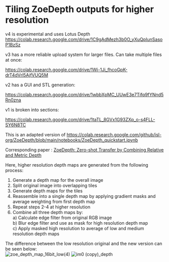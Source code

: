 # Tiling ZoeDepth outputs for higher resolution
v4 is experimental and uses Lotus Depth
https://colab.research.google.com/drive/1C9gAdMezh3b0O_yXuQpIunSasoP1BzSz

v3 has a more reliable upload system for larger files. Can take multiple files at once:

https://colab.research.google.com/drive/1Wi-1Ji_fhcoGpK-drT4dVrl5AjfVUQ5M

v2 has a GUI and STL generation:

https://colab.research.google.com/drive/1wbbXpMC_UUwE3e7Tifq9fYNnd5Rn0zna

v1 is broken into sections:

https://colab.research.google.com/drive/1taTL_8GVx1G93ZXp_o-s4FLL-SY6N8TC

This is an adapted version of https://colab.research.google.com/github/isl-org/ZoeDepth/blob/main/notebooks/ZoeDepth_quickstart.ipynb

Corresponding paper : [ZoeDepth: Zero-shot Transfer by Combining Relative and Metric Depth](https://arxiv.org/abs/2302.12288v1)

Here, higher resolution depth maps are generated from the following process:

1)  Generate a depth map for the overall image    
2)  Split original image into overlapping tiles    
3)  Generate depth maps for the tiles    
4)  Reassemble into a single depth map by applying gradient masks and average weighting from first depth map    
5)  Repeat steps 2-4 at higher resolution
6)  Combine all three depth maps by: <br>
        a) Calculate edge filter from original RGB image<br>
        b) Blur edge filter and use as mask for high resolution depth map<br>
        c) Apply masked high resolution to average of low and medium resolution depth maps

The difference between the low resolution original and the new version can be seen below:    
![zoe_depth_map_16bit_low(4)](https://github.com/BillFSmith/TilingZoeDepth/assets/66475393/64bef7b9-566b-4fbc-8a83-f3d393d13873)
![im0 (copy)_depth](https://github.com/BillFSmith/TilingZoeDepth/assets/66475393/8cebe785-a62c-4193-aa0c-7f90b17435ec)

    
